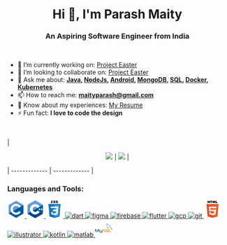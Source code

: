 <h1 align="center">Hi 👋, I'm Parash Maity</h1>
<h3 align="center">An Aspiring Software Engineer from India</h3>
<br>

- 🔭 I’m currently working on:  [Project Easter](https://github.com/Project-Easter/Flutter-UI)
- 👯 I’m looking to collaborate on: [Project Easter](https://github.com/Project-Easter/Flutter-UI)
- 💬 Ask me about: **[Java](https://www.java.com), [NodeJs](https://nodejs.org), [Android](https://developer.android.com), [MongoDB](https://www.mongodb.com), [SQL](https://developer.mozilla.org/en-US/docs/Glossary/SQL), [Docker](https://www.docker.com), [Kubernetes](https://kubernetes.io)**
- 📫 How to reach me: **maityparash@gmail.com**
- 📄 Know about my experiences: [My Resume](https://drive.google.com/drive/folders/XXXXXXXXXXXXXXXXXXXXXXXX?usp=sharing)
- ⚡ Fun fact: **I love to code the design**
<br>

| <p align="center">
  <img width="48%" src="https://github-readme-stats.vercel.app/api?username=parashmaity&show_icons=true&theme=blue-green" /> |
  <img width="48%" src="https://github-readme-stats.vercel.app/api/top-langs/?username=parashmaity&show_icons=true&theme=blue-green" /> |
</p>
| ------------- | ------------- |
<br>

<h3 align="left">Languages and Tools:</h3>
<p align="left"> <a href="https://www.cprogramming.com/" target="_blank"> <img src="https://raw.githubusercontent.com/devicons/devicon/master/icons/c/c-original.svg" alt="c" width="40" height="40"/> </a> <a href="https://www.w3schools.com/cpp/" target="_blank"> <img src="https://raw.githubusercontent.com/devicons/devicon/master/icons/cplusplus/cplusplus-original.svg" alt="cplusplus" width="40" height="40"/> </a> <a href="https://www.w3schools.com/css/" target="_blank"> <img src="https://raw.githubusercontent.com/devicons/devicon/master/icons/css3/css3-original-wordmark.svg" alt="css3" width="40" height="40"/> </a> <a href="https://dart.dev" target="_blank"> <img src="https://www.vectorlogo.zone/logos/dartlang/dartlang-icon.svg" alt="dart" width="40" height="40"/> </a> <a href="https://www.figma.com/" target="_blank"> <img src="https://www.vectorlogo.zone/logos/figma/figma-icon.svg" alt="figma" width="40" height="40"/> </a> <a href="https://firebase.google.com/" target="_blank"> <img src="https://www.vectorlogo.zone/logos/firebase/firebase-icon.svg" alt="firebase" width="40" height="40"/> </a> <a href="https://flutter.dev" target="_blank"> <img src="https://www.vectorlogo.zone/logos/flutterio/flutterio-icon.svg" alt="flutter" width="40" height="40"/> </a> <a href="https://cloud.google.com" target="_blank"> <img src="https://www.vectorlogo.zone/logos/google_cloud/google_cloud-icon.svg" alt="gcp" width="40" height="40"/> </a> <a href="https://git-scm.com/" target="_blank"> <img src="https://www.vectorlogo.zone/logos/git-scm/git-scm-icon.svg" alt="git" width="40" height="40"/> </a> <a href="https://www.w3.org/html/" target="_blank"> <img src="https://raw.githubusercontent.com/devicons/devicon/master/icons/html5/html5-original-wordmark.svg" alt="html5" width="40" height="40"/> </a> <a href="https://www.adobe.com/in/products/illustrator.html" target="_blank"> <img src="https://www.vectorlogo.zone/logos/adobe_illustrator/adobe_illustrator-icon.svg" alt="illustrator" width="40" height="40"/> </a> <a href="https://kotlinlang.org" target="_blank"> <img src="https://www.vectorlogo.zone/logos/kotlinlang/kotlinlang-icon.svg" alt="kotlin" width="40" height="40"/> </a> <a href="https://www.mathworks.com/" target="_blank"> <img src="https://upload.wikimedia.org/wikipedia/commons/2/21/Matlab_Logo.png" alt="matlab" width="40" height="40"/> </a> <a href="https://www.mysql.com/" target="_blank"> <img src="https://raw.githubusercontent.com/devicons/devicon/master/icons/mysql/mysql-original-wordmark.svg" alt="mysql" width="40" height="40"/> </a> <a href="https://www.photoshop.com/en" target="_blank">

